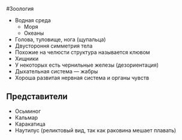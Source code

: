 #Зоология 
- Водная среда 
	- Моря
	- Океаны
- Голова, туловище, нога (щупальца)
- Двустороння симметрия тела
- Похожие на челюсти структура называется клювом 
- Хищники
- У некоторых есть чернильные железы (дезориентация)
- Дыхательная система — жабры
- Хороша развитая нервная система и органы чувств
## Представители
- Осьминог
- Кальмар
- Каракатица 
- Наутилус (реликтовый вид, так как раковина мешает плавать)